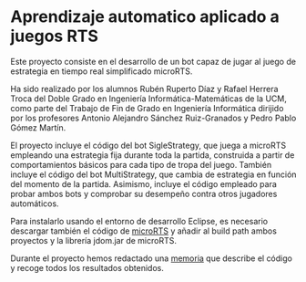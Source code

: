 # Aprendizaje automatico aplicado a juegos RTS

Este proyecto consiste en el desarrollo de un bot capaz de jugar al juego de estrategia en tiempo real simplificado microRTS. 

Ha sido realizado por los alumnos Rubén Ruperto Díaz y Rafael Herrera Troca del Doble Grado en Ingeniería Informática-Matemáticas de la UCM, como parte del Trabajo de Fin de Grado en Ingeniería Informática dirijido por los profesores Antonio Alejandro Sánchez Ruiz-Granados y Pedro Pablo Gómez Martín.

El proyecto incluye el código del bot SigleStrategy, que juega a microRTS empleando una estrategia fija durante toda la partida, construida a partir de comportamientos básicos para cada tipo de tropa del juego. También incluye el código del bot MultiStrategy, que cambia de estrategia en función del momento de la partida. Asimismo, incluye el código empleado para probar ambos bots y comprobar su desempeño contra otros jugadores automáticos.

Para instalarlo usando el entorno de desarrollo Eclipse, es necesario descargar también el código de [microRTS](https://github.com/santiontanon/microrts) y añadir al build path ambos proyectos y la librería jdom.jar de microRTS.

Durante el proyecto hemos redactado una [memoria](https://github.com/TFG-Informatica/Aprendizaje-automatico-aplicado-a-juegos-RTS) que describe el código y recoge todos los resultados obtenidos.


